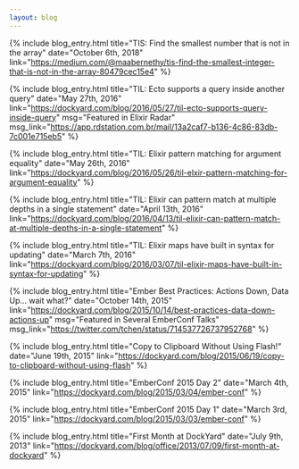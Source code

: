 ```yaml
---
layout: blog
---
```


{% include blog_entry.html
  title="TIS: Find the smallest number that is not in the array"
  date="October 6th, 2018"
  link="https://medium.com/@maabernethy/tis-find-the-smallest-integer-that-is-not-in-the-array-80479cec15e4"
%}

{% include blog_entry.html
  title="TIL: Ecto supports a query inside another query"
  date="May 27th, 2016"
  link="https://dockyard.com/blog/2016/05/27/til-ecto-supports-query-inside-query"
  msg="Featured in Elixir Radar"
  msg_link="https://app.rdstation.com.br/mail/13a2caf7-b136-4c86-83db-7c001e715eb5"
%}

{% include blog_entry.html
  title="TIL: Elixir pattern matching for argument equality"
  date="May 26th, 2016"
  link="https://dockyard.com/blog/2016/05/26/til-elxir-pattern-matching-for-argument-equality"
%}

{% include blog_entry.html
  title="TIL: Elixir can pattern match at multiple depths in a single statement"
  date="April 13th, 2016"
  link="https://dockyard.com/blog/2016/04/13/til-elixir-can-pattern-match-at-multiple-depths-in-a-single-statement"
%}

{% include blog_entry.html
  title="TIL: Elixir maps have built in syntax for updating"
  date="March 7th, 2016"
  link="https://dockyard.com/blog/2016/03/07/til-elixir-maps-have-built-in-syntax-for-updating"
%}

{% include blog_entry.html
  title="Ember Best Practices: Actions Down, Data Up... wait what?"
  date="October 14th, 2015"
  link="https://dockyard.com/blog/2015/10/14/best-practices-data-down-actions-up"
  msg="Featured in Several EmberConf Talks"
  msg_link="https://twitter.com/tchen/status/714537726737952768"
%}

{% include blog_entry.html
  title="Copy to Clipboard Without Using Flash!"
  date="June 19th, 2015"
  link="https://dockyard.com/blog/2015/06/19/copy-to-clipboard-without-using-flash"
%}

{% include blog_entry.html
  title="EmberConf 2015 Day 2"
  date="March 4th, 2015"
  link="https://dockyard.com/blog/2015/03/04/ember-conf"
%}

{% include blog_entry.html
  title="EmberConf 2015 Day 1"
  date="March 3rd, 2015"
  link="https://dockyard.com/blog/2015/03/03/ember-conf"
%}

{% include blog_entry.html
  title="First Month at DockYard"
  date="July 9th, 2013"
  link="https://dockyard.com/blog/office/2013/07/09/first-month-at-dockyard"
%}
